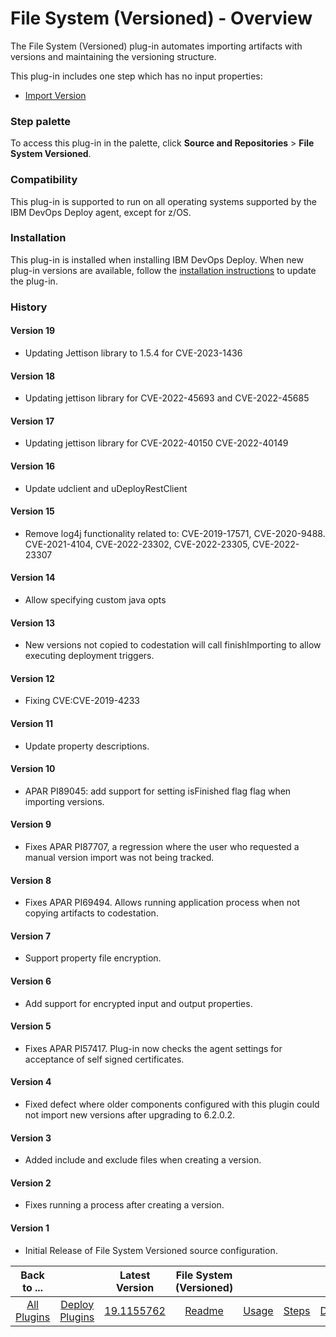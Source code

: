 
# File System (Versioned) - Overview


The File System (Versioned) plug-in automates importing artifacts with versions and maintaining the versioning structure.

This plug-in includes one step which has no input properties:

* [Import Version](#import_version)


### Step palette

To access this plug-in in the palette, click **Source and Repositories** > **File System Versioned**.

### Compatibility

This plug-in is supported to run on all operating systems supported by the IBM DevOps Deploy agent, except for z/OS.

### Installation

This plug-in is installed when installing IBM DevOps Deploy. When new plug-in versions are available, follow the [installation instructions](https://community.ibm.com/community/user/wasdevops/blogs/laurel-dickson-bull1/2022/06/13/install-plugins "Installing plug-ins in DevOps Deploy") to update the plug-in.

### History

#### Version 19

* Updating Jettison library to 1.5.4 for CVE-2023-1436

#### Version 18

* Updating jettison library for CVE-2022-45693 and CVE-2022-45685

#### Version 17

* Updating jettison library for CVE-2022-40150 CVE-2022-40149

#### Version 16

* Update udclient and uDeployRestClient

#### Version 15

* Remove log4j functionality related to: CVE-2019-17571, CVE-2020-9488. CVE-2021-4104, CVE-2022-23302, CVE-2022-23305,
  CVE-2022-23307

#### Version 14

* Allow specifying custom java opts

#### Version 13

* New versions not copied to codestation will call finishImporting to allow executing deployment triggers.

#### Version 12

* Fixing CVE:CVE-2019-4233

#### Version 11

* Update property descriptions.

#### Version 10

* APAR PI89045: add support for setting isFinished flag flag when importing versions.

#### Version 9

* Fixes APAR PI87707, a regression where the user who requested a manual version import was not being tracked.

#### Version 8

* Fixes APAR PI69494. Allows running application process when not copying artifacts to codestation.

#### Version 7

* Support property file encryption.

#### Version 6

* Add support for encrypted input and output properties.

#### Version 5

* Fixes APAR PI57417. Plug-in now checks the agent settings for acceptance of self signed certificates.

#### Version 4

* Fixed defect where older components configured with this plugin could not import new versions after upgrading to
  6.2.0.2.

#### Version 3

* Added include and exclude files when creating a version.

#### Version 2

* Fixes running a process after creating a version.

#### Version 1

* Initial Release of File System Versioned source configuration.

|Back to ...||Latest Version|File System (Versioned) ||||
| :---: | :---: | :---: | :---: | :---: | :---: | :---: |
|[All Plugins](../../index.md)|[Deploy Plugins](../README.md)|[19.1155762](https://raw.githubusercontent.com/UrbanCode/IBM-UCD-PLUGINS/main/files/FileSystemVersionedSourceConfig/ucd-FileSystemVersionedSourceConfig-19.1155762.zip)|[Readme](README.md)|[Usage](usage.md)|[Steps](steps.md)|[Downloads](downloads.md)|
